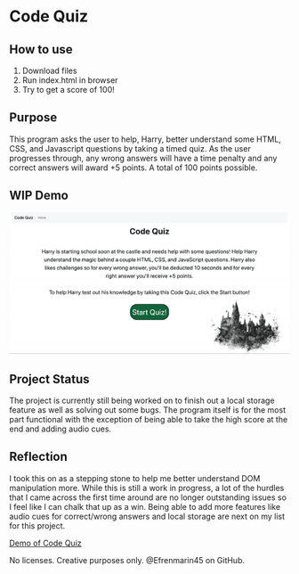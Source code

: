 # Code Quiz

## How to use
1) Download files
2) Run index.html in browser
3) Try to get a score of 100!


## Purpose
This program asks the user to help, Harry, better understand some HTML, CSS, and Javascript questions by taking a timed quiz. As the user progresses through, any wrong answers will have a time penalty and any correct answers will award +5 points. A total of 100 points possible.  


## WIP Demo
![Code Quiz Demo](assets/codequiz_demo.gif)


## Project Status
The project is currently still being worked on to finish out a local storage feature as well as solving out some bugs. The program itself is for the most part functional with the exception of being able to take the high score at the end and adding audio cues. 


## Reflection
I took this on as a stepping stone to help me better understand DOM manipulation more. While this is still a work in progress, a lot of the hurdles that I came across the first time around are no longer outstanding issues so I feel like I can chalk that up as a win. Being able to add more features like audio cues for correct/wrong answers and local storage are next on my list for this project. 


[Demo of Code Quiz](https://efrenmarin45.github.io/CodeQuiz/)


No licenses. Creative purposes only. @Efrenmarin45 on GitHub.
